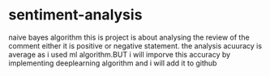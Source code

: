 # sentiment-analysis
naive bayes algorithm
this is project is about analysing the review of the comment either it is positive or negative statement. the analysis acuuracy is average as i used ml algorithm.BUT i will imporve this accuracy by implementing deeplearning algorithm and i will add it to github

